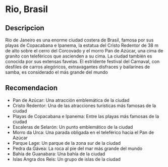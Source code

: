 # Rio, Brasil

## Descripcion

 Río de Janeiro es una enorme ciudad costera de Brasil, famosa por sus playas de Copacabana e Ipanema, la estatua del Cristo Redentor de 38 m de alto sobre el cerro del Corcovado y el morro Pan de Azúcar, una cima de granito con teleféricos que ascienden a su cima. La ciudad también es conocida por sus extensas favelas. El estridente festival del Carnaval, con desfiles de carros alegóricos, extravagantes disfraces y bailarines de samba, es considerado el más grande del mundo

 ## Recomendacion

- Pan de Azúcar: Una atracción emblemática de la ciudad 
- Cristo Redentor: Una de las atracciones turísticas más famosas de la ciudad 
- Playas de Copacabana e Ipanema: Entre las playas más famosas de la ciudad 
- Escaleras de Selarón: Un punto emblemático de la ciudad 
- Morro da Urca: Una parada obligada en el teleférico hacia el Pan de Azúcar 
- Parque Lage: Un parque de la zona sur de la ciudad 
- Pedra da Gávea: La roca al pie del mar más grande del mundo 
- Bahia de Guanabara: Una bahía de la ciudad 
- Islas Angra dos Reis: Un grupo de islas de la ciudad 